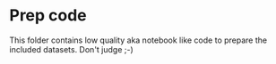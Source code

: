# Prep code

This folder contains low quality aka notebook like code to prepare the included datasets.  Don't judge ;-)